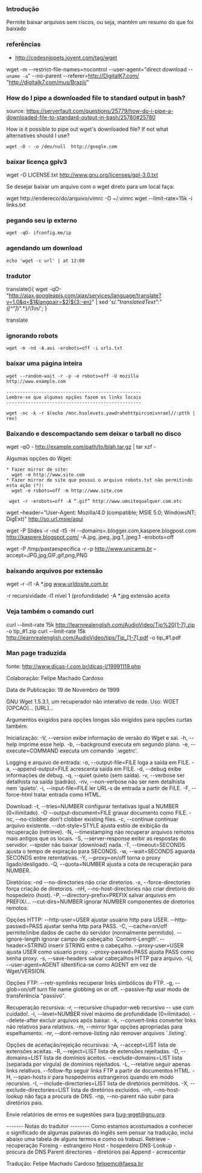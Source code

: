 ### Introdução
Permite baixar arquivos sem riscos, ou seja,
mantém um resumo do que foi baixado

### referências
* http://codesnippets.joyent.com/tag/wget

wget -m --restrict-file-names=nocontrol --user-agent="direct download -- `uname -a`" --no-parent --referer=http://DigitalK7.com/ "http://digitalk7.com/mus/Brazil/"

### How do I pipe a downloaded file to standard output in bash?
source: https://serverfault.com/questions/25779/how-do-i-pipe-a-downloaded-file-to-standard-output-in-bash/25780#25780

How is it possible to pipe out wget's downloaded file? If not what alternatives should I use?

    wget -O - -o /dev/null  http://google.com


### baixar licença gplv3

 wget -O LICENSE.txt http://www.gnu.org/licenses/gpl-3.0.txt

Se desejar baixar um arquivo com o wget direto para um local faça:

  wget http://endereco/do/arquivo/vimrc -O ~/.vimrc
  wget --limit-rate=15k -i links.txt

### pegando seu ip externo

    wget -qO- ifconfig.me/ip

### agendando um download

    echo 'wget -c url' | at 12:00

### tradutor

translate(){ wget -qO- "http://ajax.googleapis.com/ajax/services/language/translate?v=1.0&q=$1&langpair=$2|${3:-en}" | sed 's/.*"translatedText":"\([^"]*\)".*}/\1\n/'; }


translate <phrase> <source-language> <output-language>

### ignorando robots

    wget -m -nd -A.avi -erobots=off -i urls.txt


### baixar uma página inteira

    wget --random-wait -r -p -e robots=off -U mozilla http://www.example.com

    --------------------------------------------------
    Lembre-se que algumas opções fazem os links locais
    --------------------------------------------------

    wget -nc -k -r $(echo /moc.hsolevets.yawdrahehttpircsmivnrael//:ptth | rev)

### Baixando e descompactando sem deixar o tarball no disco

wget -qO - http://example.com/path/to/blah.tar.gz | tar xzf -



Algumas opções do Wget:

    * Fazer mirror de site:
      wget -m http://www.site.com
    * Fazer mirror de site que possui o arquivo robots.txt não permitindo esta ação (*):
      wget -e robots=off -m http://www.site.com

     wget -r -erobots=off -A “.gif” http://www.umsitequalquer.com.etc

wget –header=”User-Agent: Mozilla/4.0 (compatible; MSIE 5.0; WindowsNT; DigExt)” http://so.url.msie/aqui

wget -P Slides -r -nd -t5 -H --domains=.blogger.com,kaspere.blogpost.com http://kaspere.blogspot.com/ -A.jpg,.jpeg,.jpg.1,.jpeg.1 -erobots=off




wget -P /tmp/pastaespecifica -r -p http://www.unicamp.br –accept=JPG,jpg,GIF,gif,png,PNG


### baixando arquivos por extensão

wget -r -l1 -A *.jpg www.urldosite.com.br

   -r recursividade
   -l1 nível 1 (profundidade)
   -A *.jpg  extensão aceita

### Veja também o comando curl

curl --limit-rate 15k http://learnrealenglish.com/AudioVideo/Tip%20[1-7].zip -o tip_#1.zip
curl --limit-rate 15k http://learnrealenglish.com/AudioVideo/tips/Tip_[1-7].pdf -o tip_#1.pdf


### Man page traduzida
fonte: http://www.dicas-l.com.br/dicas-l/19991119.php

Colaboração: Felipe Machado Cardoso

Data de Publicação: 19 de Novembro de 1999

  GNU Wget 1.5.3.1, um recuperador não interativo de rede.
  Uso: WGET [OPCAO]... [URL]...

  Argumentos exigidos para opções longas são exigidos para opções curtas também.

  Inicialização:
    -V,  --version           exibe  informação de versão do Wget e sai.
    -h,  --help              imprime esse help.
    -b,  --background        executa em segundo plano.
    -e,  --execute=COMMAND   executa um comando `.wgetrc'.

  Logging e arquivo de entrada:
    -o,  --output-file=FILE     loga a saída em FILE.
    -a,  --append-output=FILE   acrescenta saída em FILE.
    -d,  --debug                exibe  informações de debug.
    -q,  --quiet                quieto (sem saída).
    -v,  --verbose              ser detalhista na saída (padrão).
    -nv, --non-verbose          não ser nem detalhista nem 'quieto'.
    -i,  --input-file=FILE      ler URL-s de entrada a partir de FILE.
    -F,  --force-html           tratar entrada como HTML.

  Download:
    -t,  --tries=NUMBER           configurar tentativas igual a NUMBER (0=ilimitado).
    -O   --output-document=FILE   gravar documento como FILE.
    -nc, --no-clobber             don't clobber existing files.
    -c,  --continue               continuar arquivo existente.
         --dot-style=STYLE        ajusta estilo de exibição da recuperação (retrieve).
    -N,  --timestamping           não recuperar arquivos remotos mais antigos que os locais.
    -S,  --server-response        exibir as respostas do servidor.
         --spider                 não baixar (download) nada.
    -T,  --timeout=SECONDS        ajusta o tempo de expiração para SECONDS.
    -w,  --wait=SECONDS           aguarda SECONDS entre retentativas.
    -Y,  --proxy=on/off           torna o proxy ligado/desligado.
    -Q,  --quota=NUMBER           ajusta a cota de recuperação para NUMBER.

  Diretórios:
    -nd  --no-directories            não criar diretorios.
    -x,  --force-directories         força criação de diretorios.
    -nH, --no-host-directories       não criar diretorio do hospedeiro (host).
    -P,  --directory-prefix=PREFIX   salvar arquivos em PREFIX/...
         --cut-dirs=NUMBER           ignorar NUMBER componentes de diretorios remotos.

  Opções HTTP:
         --http-user=USER      ajustar usuário http para USER.
         --http-passwd=PASS    ajustar senha http para PASS.
    -C,  --cache=on/off        permite/inibe dados de cache do servidor (normalmente
  permitido).
         --ignore-length       ignorar campo de cabeçalho `Content-Length'.
         --header=STRING       inserir STRING entre o cabeçalho.
         --proxy-user=USER     ajusta USER como usuario proxy.
         --proxy-passwd=PASS   ajusta PASS como senha proxy.
    -s,  --save-headers        salvar cabeçalhos HTTP para arquivo.
    -U,  --user-agent=AGENT    idtentifica-se como AGENT em vez de Wget/VERSION.

  Opções FTP:
         --retr-symlinks   recuperar links simbólicos do FTP.
    -g,  --glob=on/off     turn file name globbing on or off.
         --passive-ftp     usar modo de transferência "passivo".

  Recuperação recursiva:
    -r,  --recursive             chupador-web recursivo -- use com cuidado!.
    -l,  --level=NUMBER          nível máximo de profundidade (0=ilimitado).
         --delete-after          excluir arquivos após baixar.
    -k,  --convert-links         converter links não relativos para relativos.
    -m,  --mirror                ligar opções apropriadas para espelhamento.
    -nr, --dont-remove-listing   não remover arquivos `.listing'.

  Opções de aceitação/rejeição recursivas:
    -A,  --accept=LIST                lista de extensões aceitas.
    -R,  --reject=LIST                lista de extensões rejeitadas.
    -D,  --domains=LIST               lista de domínios aceitos.
         --exclude-domains=LIST       lista (separada por vírgula) de domínios rejeitados.
    -L,  --relative                   seguir apenas links relativos.
         --follow-ftp                 seguir links FTP a partir de documentos HTML.
    -H,  --span-hosts                 ir para hospedeiros estrangeiros quando em modo
  recursivo.
    -I,  --include-directories=LIST   lista de diretórios permitidos.
    -X,  --exclude-directories=LIST   lista de diretórios excluídos.
    -nh, --no-host-lookup             não faça a procura de DNS.
    -np, --no-parent                  não subir para diretórios pais.

  Envie relatórios de erros ee sugestões para <bug-wget@gnu.org>.

   ------- Notas do tradutor --------
  Como estamos acostumados a conhecer o significado de algumas palavras do inglês sem pensar
  na tradução, inclui abaixo uma tabela de alguns termos e como os trabuzi.
  Retrieve -           recuperação
  Foreing -            estrangeiro
  Host -               hospedeiro
  DNS-Lookup -         procura de DNS
  Parent directories - diretórios pai
  Append -             acrescentar


  Tradução: Felipe Machado Cardoso <felipemc@faesa.br>

